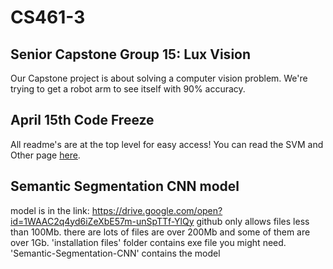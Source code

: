 # CS461-3

## Senior Capstone Group 15: Lux Vision

Our Capstone project is about solving a computer vision problem.
We're trying to get a robot arm to see itself with 90% accuracy.

## April 15th Code Freeze

All readme's are at the top level for easy access!
You can read the SVM and Other page [here](https://github.com/CampConn/Capstone/wiki/Code-Freeze-README---SVM-and-Others).

## Semantic Segmentation CNN model
model is in the link: https://drive.google.com/open?id=1WAAC2q4yd6iZeXbE57m-unSpTTf-YlQy 
github only allows files less than 100Mb. there are lots of files are over 200Mb and some of them are over 1Gb.
'installation files' folder contains exe file you might need.
'Semantic-Segmentation-CNN' contains the model
